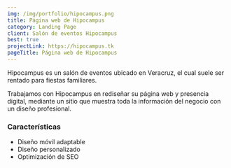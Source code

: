 ```yaml
---
img: /img/portfolio/hipocampus.png
title: Página web de Hipocampus
category: Landing Page
client: Salón de eventos Hipocampus
best: true
projectLink: https://hipocampus.tk
pageTitle: Página web de Hipocampus
---
```


Hipocampus es un salón de eventos ubicado en Veracruz, el cual suele ser rentado para fiestas familiares.

Trabajamos con Hipocampus en rediseñar su página web y presencia digital, mediante un sitio que muestra toda la información del negocio con un diseño profesional.

### Características

* Diseño móvil adaptable
* Diseño personalizado 
* Optimización de SEO